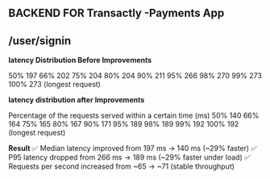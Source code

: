 ## BACKEND FOR Transactly -Payments App


## /user/signin 
**latency Distribution Before Improvements**

  50%    197
  66%    202
  75%    204
  80%    204
  90%    211
  95%    266
  98%    270
  99%    273
 100%    273 (longest request)

**latency distribution after Improvements** 

 Percentage of the requests served within a certain time (ms)
  50%    140
  66%    164
  75%    165
  80%    167
  90%    171
  95%    189
  98%    189
  99%    192
 100%    192 (longest request)

**Result**
✅ Median latency improved from 197 ms → 140 ms (~29% faster)
✅ P95 latency dropped from 266 ms → 189 ms (~29% faster under load)
✅ Requests per second increased from ~65 → ~71 (stable throughput)